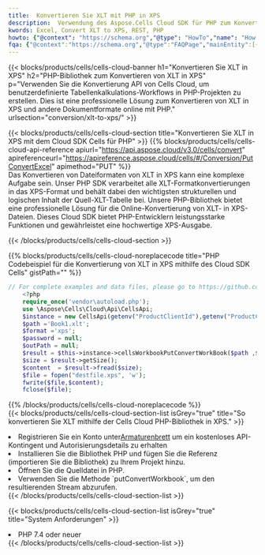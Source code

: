 ```yaml
---
title:  Konvertieren Sie XLT mit PHP in XPS
description:  Verwendung des Aspose.Cells Cloud SDK für PHP zum Konvertieren einer Datei im XLT-Format in eine Datei im XPS-Format.
kwords: Excel, Convert XLT to XPS, REST, PHP
howto: {"@context": "https://schema.org","@type": "HowTo","name": "How to convert XLT to XPS using the Cells Cloud PHP library.","description": "How to convert XLT to XPS using the Cells Cloud PHP library.","image": {"@type": "ImageObject"},"url": "/php/conversion/xlt-to-xps/","step": [{ "@type": "HowToStep","name": "How to convert XLT to XPS using the Cells Cloud PHP library. step 1", "image": {"@type": "ImageObject",},"url": "/php/conversion/xlt-to-xps/","text": "Register an account at <a href='https://dashboard.aspose.cloud/'>Dashboard</a> to get free API quota & authorization details",},{ "@type": "HowToStep","name": "How to convert XLT to XPS using the Cells Cloud PHP library. step 1", "image": {"@type": "ImageObject",},"url": "/php/conversion/xlt-to-xps/","text": "Install PHP library and add the reference (import the library) to your project.",},{ "@type": "HowToStep","name": "How to convert XLT to XPS using the Cells Cloud PHP library. step 1", "image": {"@type": "ImageObject",},"url": "/php/conversion/xlt-to-xps/","text": "Open the source file in PHP.",},{ "@type": "HowToStep","name": "How to convert XLT to XPS using the Cells Cloud PHP library. step 1", "image": {"@type": "ImageObject",},"url": "/php/conversion/xlt-to-xps/","text": "Use the `putConvertWorkbook` method to retrieve the resulting stream.",}, ],"supply": {"@type": "HowToSupply","name": "document"},"tool": [{"@type": "HowToTool","name": "phpstorm, Visual Studio Code, Eclipse"},{"@type": "HowToTool","name": "Aspose Cells"}],"totalTime": "PT6M"}
fqa: {"@context":"https://schema.org","@type":"FAQPage","mainEntity":[{"@type":"Question","name":"Why convert file formats in C# using REST API?","acceptedAnswer":{"@type":"Answer","text":"Documents are encoded in many ways, and some files may be incompatible with the software you use. To open and read such files, just convert them to appropriate file formats.<br/><ol><li>Install .NET SDK and add the reference (import the library) to your project.</li><li>Open the source file in C# using REST API.</li><li>Call the PutConvertWorkbookRequest() method, passing an output filename with required extension.</li><li>Get the result of conversion as a separate file.</li></ol>"}},{"@type":"Question","name":"What file formats can I convert with your C# library?","acceptedAnswer":{"@type":"Answer","text":"We support a variety of file formats for conversion using .NET library, including XLSX, Excel, xls , PDF, CSV, HTML, Markdown, XML, PNG, JPG, TIFF, Json, TXT and many more."}},{"@type":"Question","name":"What is the maximum allowed file size for conversion using this .NET library?","acceptedAnswer":{"@type":"Answer","text":"There are no file size limits for format conversions using .NET library."}}]}
---
```

{{< blocks/products/cells/cells-cloud-banner h1="Konvertieren Sie XLT in XPS" h2="PHP-Bibliothek zum Konvertieren von XLT in XPS" p="Verwenden Sie die Konvertierung API von Cells Cloud, um benutzerdefinierte Tabellenkalkulations-Workflows in PHP-Projekten zu erstellen. Dies ist eine professionelle Lösung zum Konvertieren von XLT in XPS und andere Dokumentformate online mit PHP." urlsection="conversion/xlt-to-xps/" >}}

{{< blocks/products/cells/cells-cloud-section title="Konvertieren Sie XLT in XPS mit dem Cloud SDK Cells für PHP" >}}
{{% blocks/products/cells/cells-cloud-api-reference apiurl="https://api.aspose.cloud/v3.0/cells/convert" apireferenceurl="https://apireference.aspose.cloud/cells/#/Conversion/PutConvertExcel" apimethod="PUT" %}}
<br/>
Das Konvertieren von Dateiformaten von XLT in XPS kann eine komplexe Aufgabe sein. Unser PHP SDK verarbeitet alle XLT-Formatkonvertierungen in das XPS-Format und behält dabei den wichtigsten strukturellen und logischen Inhalt der Quell-XLT-Tabelle bei. Unsere PHP-Bibliothek bietet eine professionelle Lösung für die Online-Konvertierung von XLT- in XPS-Dateien. Dieses Cloud SDK bietet PHP-Entwicklern leistungsstarke Funktionen und gewährleistet eine hochwertige XPS-Ausgabe.

{{< /blocks/products/cells/cells-cloud-section >}}

{{% blocks/products/cells/cells-cloud-noreplacecode title="PHP Codebeispiel für die Konvertierung von XLT in XPS mithilfe des Cloud SDK Cells" gistPath="" %}}
 
```php
// For complete examples and data files, please go to https://github.com/aspose-cells-cloud/aspose-cells-cloud-php/
    <?php
    require_once('vendor\autoload.php');
    use \Aspose\Cells\Cloud\Api\CellsApi;
    $instance = new CellsApi(getenv("ProductClientId"),getenv("ProductClientSecret"));
    $path ='Book1.xlt';    
    $format ='xps';
    $password = null;
    $outPath = null;      
    $result = $this->instance->cellsWorkbookPutConvertWorkBook($path ,$format, $password,  $outPath);
    $size = $result->getSize();
    $content  = $result->fread($size);
    $file = fopen("destfile.xps", 'w');
    fwrite($file,$content);
    fclose($file);
```
 
{{% /blocks/products/cells/cells-cloud-noreplacecode %}}
<br/>
{{< blocks/products/cells/cells-cloud-section-list isGrey="true" title="So konvertieren Sie XLT mithilfe der Cells Cloud PHP-Bibliothek in XPS." >}}
<li> Registrieren Sie ein Konto unter<a href="https://dashboard.aspose.cloud/">Armaturenbrett</a> um ein kostenloses API-Kontingent und Autorisierungsdetails zu erhalten</li>
<li>Installieren Sie die Bibliothek PHP und fügen Sie die Referenz (importieren Sie die Bibliothek) zu Ihrem Projekt hinzu.</li>
<li>Öffnen Sie die Quelldatei in PHP.</li>
<li>Verwenden Sie die Methode `putConvertWorkbook`, um den resultierenden Stream abzurufen.</li>
{{< /blocks/products/cells/cells-cloud-section-list >}}

{{< blocks/products/cells/cells-cloud-section-list isGrey="true" title="System Anforderungen" >}}
<li>PHP 7.4 oder neuer</li>
{{< /blocks/products/cells/cells-cloud-section-list >}}
